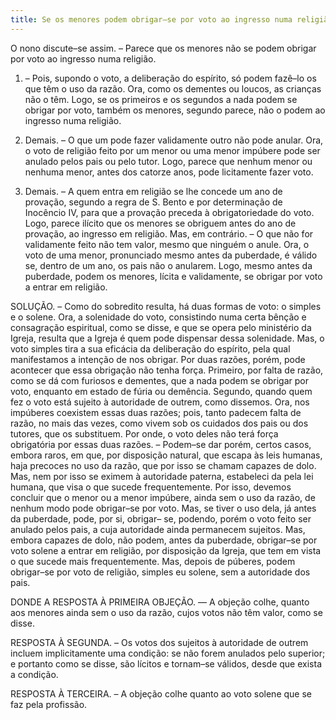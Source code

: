 ```yaml
---
title: Se os menores podem obrigar–se por voto ao ingresso numa religião
---
```


O nono discute–se assim. – Parece que os menores não se podem obrigar por voto ao ingresso numa religião.  

1. – Pois, supondo o voto, a deliberação do espírito, só podem fazê–lo os que têm o uso da razão. Ora, como os dementes ou loucos, as crianças não o têm. Logo, se os primeiros e os segundos a nada podem se obrigar por voto, também os menores, segundo parece, não o podem ao ingresso numa religião.  

2. Demais. – O que um pode fazer validamente outro não pode anular. Ora, o voto de religião feito por um menor ou uma menor impúbere pode ser anulado pelos pais ou pelo tutor. Logo, parece que nenhum menor ou nenhuma menor, antes dos catorze anos, pode licitamente fazer voto.  

3. Demais. – A quem entra em religião se lhe concede um ano de provação, segundo a regra de S. Bento e por determinação de Inocêncio IV, para que a provação preceda à obrigatoriedade do voto. Logo, parece ilícito que os menores se obriguem antes do ano de provação, ao ingresso em religião.  Mas, em contrário. – O que não for validamente feito não tem valor, mesmo que ninguém o anule. Ora, o voto de uma menor, pronunciado mesmo antes da puberdade, é válido se, dentro de um ano, os pais não o anularem. Logo, mesmo antes da puberdade, podem os menores, lícita e validamente, se obrigar por voto a entrar em religião.  

SOLUÇÃO. – Como do sobredito resulta, há duas formas de voto: o simples e o solene. Ora, a solenidade do voto, consistindo numa certa bênção e consagração espiritual, como se disse, e que se opera pelo ministério da Igreja, resulta que a Igreja é quem pode dispensar dessa solenidade. Mas, o voto simples tira a sua eficácia da deliberação do espírito, pela qual manifestamos a intenção de nos obrigar. Por duas razões, porém, pode acontecer que essa obrigação não tenha força. Primeiro, por falta de razão, como se dá com furiosos e dementes, que a nada podem se obrigar por voto, enquanto em estado de fúria ou demência. Segundo, quando quem fez o voto está sujeito à autoridade de outrem, como dissemos. Ora, nos impúberes coexistem essas duas razões; pois, tanto padecem falta de razão, no mais das vezes, como vivem sob os cuidados dos pais ou dos tutores, que os substituem. Por onde, o voto deles não terá força obrigatória por essas duas razões. – Podem–se dar porém, certos casos, embora raros, em que, por disposição natural, que escapa às leis humanas, haja precoces no uso da razão, que por isso se chamam capazes de dolo. Mas, nem por isso se eximem à autoridade paterna, estabeleci da pela lei humana, que visa o que sucede frequentemente.  Por isso, devemos concluir que o menor ou a menor impúbere, ainda sem o uso da razão, de nenhum modo pode obrigar–se por voto. Mas, se tiver o uso dela, já antes da puberdade, pode, por si, obrigar– se, podendo, porém o voto feito ser anulado pelos pais, a cuja autoridade ainda permanecem sujeitos. Mas, embora capazes de dolo, não podem, antes da puberdade, obrigar–se por voto solene a entrar em religião, por disposição da Igreja, que tem em vista o que sucede mais frequentemente. Mas, depois de púberes, podem obrigar–se por voto de religião, simples eu solene, sem a autoridade dos pais.  

DONDE A RESPOSTA À PRIMEIRA OBJEÇÃO. –– A objeção colhe, quanto aos menores ainda sem o uso da razão, cujos votos não têm valor, como se disse.  

RESPOSTA À SEGUNDA. – Os votos dos sujeitos à autoridade de outrem incluem implicitamente uma condição: se não forem anulados pelo superior; e portanto como se disse, são lícitos e tornam–se válidos, desde que exista a condição.  

RESPOSTA À TERCEIRA. – A objeção colhe quanto ao voto solene que se faz pela profissão.